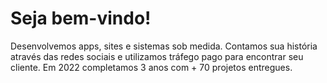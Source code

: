 # Seja bem-vindo!

Desenvolvemos apps, sites e sistemas sob medida. Contamos sua história através das redes sociais e utilizamos tráfego pago para encontrar seu cliente. Em 2022 completamos 3 anos com + 70 projetos entregues.
